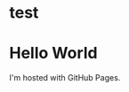 # test
<!DOCTYPE html>
<html>
<body>
	<h1>Hello World</h1>
	<p>I'm hosted with GitHub Pages.</p>
</body>
</html>

